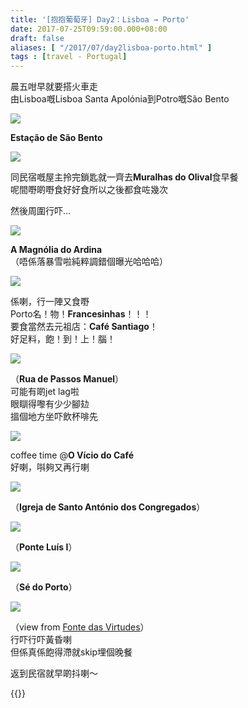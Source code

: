 ```yaml
---
title: '[抱抱葡萄牙] Day2：Lisboa → Porto'
date: 2017-07-25T09:59:00.000+08:00
draft: false
aliases: [ "/2017/07/day2lisboa-porto.html" ]
tags : [travel - Portugal]
---
```


晨五咁早就要搭火車走  
由Lisboa嘅Lisboa Santa Apolónia到Potro嘅São Bento  

[![](https://c1.staticflickr.com/5/4256/35772548476_d2e5d1bb46_z.jpg)](https://c1.staticflickr.com/5/4256/35772548476_d2e5d1bb46_z.jpg)

**Estação de São Bento**  

[![](https://c1.staticflickr.com/5/4236/35772640676_ab034470b3_z.jpg)](https://c1.staticflickr.com/5/4236/35772640676_ab034470b3_z.jpg)

同民宿嘅屋主拎完鎖匙就一齊去**Muralhas do Olival**食早餐  
呢間嘢啲嘢食好好食所以之後都食咗幾次  
  
然後周圍行吓...   
  
  

[![](https://c1.staticflickr.com/5/4209/35681439531_66d7d999e5_z.jpg)](https://c1.staticflickr.com/5/4209/35681439531_66d7d999e5_z.jpg)

**A Magnólia do Ardina**  
（唔係落暴雪啦純粹調錯個曝光哈哈哈）  

[![](https://c1.staticflickr.com/5/4261/35003586553_bd50b0a6a5_z.jpg)](https://c1.staticflickr.com/5/4261/35003586553_bd50b0a6a5_z.jpg)

係喇，行一陣又食嘢  
Porto名！物！**Francesinhas**！！！  
要食當然去元祖店：**Café Santiago**！  
好足料，飽！到！上！腦！  

[![](https://c1.staticflickr.com/5/4257/34973648554_018fd207c0_z.jpg)](https://c1.staticflickr.com/5/4257/34973648554_018fd207c0_z.jpg)

（**Rua de Passos Manuel**）  
可能有啲jet lag啦  
眼瞓得嚟有少少腳攰  
搵個地方坐吓飲杯啡先  

[![](https://c1.staticflickr.com/5/4282/35644402092_598b7bd3c3_z.jpg)](https://c1.staticflickr.com/5/4282/35644402092_598b7bd3c3_z.jpg)

coffee time @**O Vício do Café**  
好喇，唞夠又再行喇  
  
  

[![](https://c1.staticflickr.com/5/4215/35003752333_bea61b07f3_z.jpg)](https://c1.staticflickr.com/5/4215/35003752333_bea61b07f3_z.jpg)

（**Igreja de Santo António dos Congregados**）  

[![](https://c1.staticflickr.com/5/4285/35003885773_173c72c443_z.jpg)](https://c1.staticflickr.com/5/4285/35003885773_173c72c443_z.jpg)

（**Ponte Luís I**）  

[![](https://c1.staticflickr.com/5/4238/35681899021_a2e36b3fde_z.jpg)](https://c1.staticflickr.com/5/4238/35681899021_a2e36b3fde_z.jpg)

（**Sé do Porto**）  

![](/images/portugal2j1.jpg)

（view from [Fonte das Virtudes](https://hidie.net/portugal2j/)）  
行吓行吓黃昏喇  
但係真係飽得滯就skip埋個晚餐  
  
返到民宿就早啲抖喇～  
  

{{<portugal>}}  

